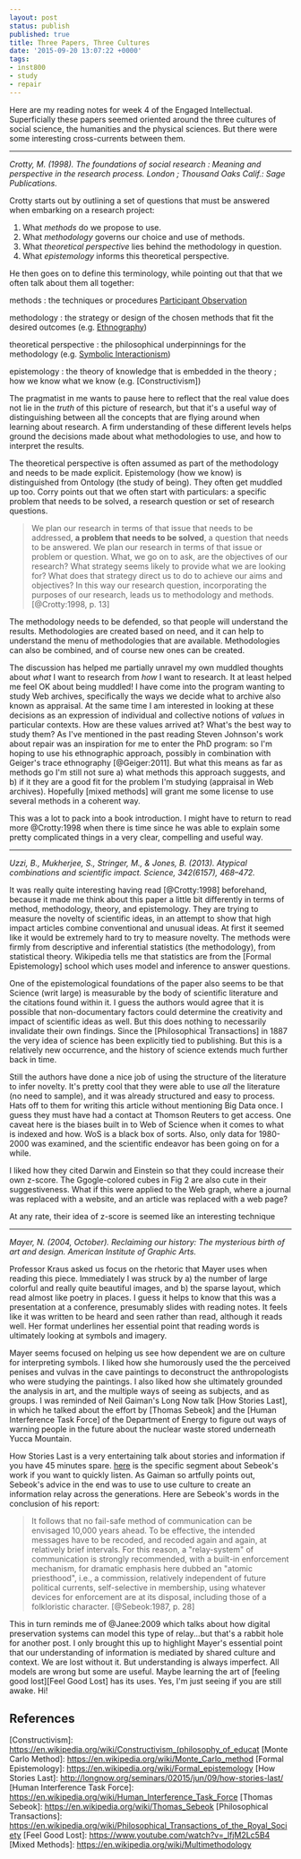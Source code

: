 ```yaml
---
layout: post
status: publish
published: true
title: Three Papers, Three Cultures
date: '2015-09-20 13:07:22 +0000'
tags:
- inst800
- study
- repair
---
```



Here are my reading notes for week 4 of the Engaged Intellectual. Superficially these papers seemed oriented around the three cultures of 
social science, the humanities and the physical sciences. But there were some interesting cross-currents between them.

---

*Crotty, M. (1998). The foundations of social research : Meaning and perspective in the research process. London ; Thousand Oaks Calif.: Sage Publications.*

Crotty starts out by outlining a set of questions that must be answered when embarking on a research project: 

1. What *methods* do we propose to use.
2. What *methodology* governs our choice and use of methods.
3. What *theoretical perspective* lies behind the methodology in question.
4. What *epistemology* informs this theoretical perspective.

He then goes on to define this terminology, while pointing out that that we often talk about them all together:

methods
: the techniques or procedures [Participant Observation]

methodology
:     the strategy or design of the chosen methods that fit the desired outcomes (e.g. [Ethnography])

theoretical perspective
:     the philosophical underpinnings for the methodology (e.g. [Symbolic Interactionism])

epistemology
:     the theory of knowledge that is embedded in the theory ; how we know what we know (e.g. [Constructivism])

The pragmatist in me wants to pause here to reflect that the real value does not lie in the *truth* of this picture of research, but that it's a useful way of distinguishing between all the concepts that are flying around when learning about research. A firm understanding of these different levels helps ground the decisions made about what methodologies to use, and how to interpret the results.

The theoretical perspective is often assumed as part of the methodology and needs to be made explicit. Epistemology (how we know) is distinguished from Ontology (the study of being). They often get muddled up too. Corry points out that we often start with particulars: a specific problem that needs to be solved, a research question or set of research questions.

> We plan our research in terms of that issue that needs to be addressed, 
> **a problem that needs to be solved**, a question that needs to be answered. 
> We plan our research in terms of that issue or problem or question. What, 
> we go on to ask, are the objectives of our research? What strategy seems 
> likely to provide what we are looking for? What does that strategy direct 
> us to do to achieve our aims and objectives? In this way our research 
> question, incorporating the purposes of our research, leads us to 
> methodology and methods. [@Crotty:1998, p. 13]

The methodology needs to be defended, so that people will understand the results. Methodologies are created based on need, and it can help to understand the menu of methodologies that are available. Methodologies can also be combined, and of course new ones can be created.

The discussion has helped me partially unravel my own muddled thoughts about *what* I want to research from *how* I want to research. It at least helped me feel OK about being muddled! I have come into the program wanting to study Web archives, specifically the ways we decide what to archive also known as appraisal. At the same time I am interested in looking at these decisions as an expression of individual and collective notions of *values* in particular contexts. How are these values arrived at? What's the best way to study them? As I've mentioned in the past reading Steven Johnson's work about repair was an inspiration for me to enter the PhD program: so I'm hoping to use his ethnographic approach, possibly in combination with Geiger's trace ethnography [@Geiger:2011]. But what this means as far as methods go I'm still not sure a) what methods this approach suggests, and b) if it they are a good fit for the problem I'm studying (appraisal in Web archives). Hopefully [mixed methods] will grant me some license to use several methods in a coherent way.

This was a lot to pack into a book introduction. I might have to return to read more @Crotty:1998 when there is time since he was able to explain some pretty complicated things in a very clear, compelling and useful way.

---

*Uzzi, B., Mukherjee, S., Stringer, M., & Jones, B. (2013). Atypical combinations and scientific impact. Science, 342(6157), 468–472.*

It was really quite interesting having read [@Crotty:1998] beforehand, because it made me think about this paper a little bit differently in terms of method, methodology, theory, and epistemology. They are trying to measure the novelty of scientific ideas, in an attempt to show that high impact articles combine conventional and unusual ideas. At first it seemed like it would be extremely hard to try to measure novelty. The methods were firmly from descriptive and inferential statistics (the methodology), from statistical theory. Wikipedia tells me that statistics are from the [Formal Epistemology] school which uses model and inference to answer questions.

One of the epistemological foundations of the paper also seems to be that Science (writ large) is measurable by the body of scientific literature and the citations found within it. I guess the authors would agree that it is possible that non-documentary factors could determine the creativity and impact of scientific ideas as well. But this does nothing to necessarily invalidate their own findings. Since the [Philosophical Transactions] in 1887 the very idea of science has been explicitly tied to publishing. But this is a relatively new occurrence, and the history of science extends much further back in time.

Still the authors have done a nice job of using the structure of the literature to infer novelty. It's pretty cool that they were able to use *all* the literature (no need to sample), and it was already structured and easy to process. Hats off to them for writing this article without mentioning Big Data once. I guess they must have had a contact at Thomson Reuters to get access. One caveat here is the biases built in to Web of Science when it comes to what is indexed and how. WoS is a black box of sorts. Also, only data for 1980-2000 was examined, and the scientific endeavor has been going on for a while.

I liked how they cited Darwin and Einstein so that they could increase their own z-score. The Ggogle-colored cubes in Fig 2 are also cute in their suggestiveness. What if this were applied to the Web graph, where a journal was replaced with a website, and an article was replaced with a web page? 

At any rate, their idea of z-score is seemed like an interesting technique

---

*Mayer, N. (2004, October). Reclaiming our history: The mysterious birth of art and design. American Institute of Graphic Arts.*

Professor Kraus asked us focus on the rhetoric that Mayer uses when reading this piece. Immediately I was struck by a) the number of large colorful and really quite beautiful images, and b) the sparse layout, which read almost like poetry in places. I guess it helps to know that this was a presentation at a conference, presumably slides with reading notes. It feels like it was written to be heard and seen rather than read, although it reads well. Her format underlines her essential point that reading words is ultimately looking at symbols and imagery.

Mayer seems focused on helping us see how dependent we are on culture for interpreting symbols. I liked how she humorously used the the perceived penises and vulvas in the cave paintings to deconstruct the anthropologists who were studying the paintings. I also liked how she ultimately grounded the analysis in art, and the multiple ways of seeing as subjects, and as groups. I was reminded of Neil Gaiman's Long Now talk [How Stories Last], in which he talked about the effort by [Thomas Sebeok] and the [Human Interference Task Force] of the Department of Energy to figure out ways of warning people in the future about the nuclear waste stored underneath Yucca Mountain. 

How Stories Last is a very entertaining talk about stories and information if you have 45 minutes spare. [here](https://soundcloud.com/longnow/how-stories-last#t=47:17) is the specific segment about Sebeok's work if you want to quickly listen. As Gaiman so artfully points out, Sebeok's advice in the end was to use to use culture to create an information relay across the generations. Here are Sebeok's words in the conclusion of his report:

> It follows that no fail-safe method of communication can be envisaged
> 10,000 years ahead. To be effective, the intended messages have to be
> recoded, and recoded again and again, at relatively brief intervals. 
> For this reason, a "relay-system" of communication is strongly 
> recommended, with a built-in enforcement mechanism, for dramatic 
> emphasis here dubbed an "atomic priesthood", i.e., a commission, 
> relatively independent of future political currents, self-selective 
> in membership, using whatever devices for enforcement are at its 
> disposal, including those of a folkloristic character.  [@Sebeok:1987, p. 28]

This in turn reminds me of @Janee:2009 which talks about how digital preservation systems can model this type of relay...but that's a rabbit hole for another post. I only brought this up to highlight Mayer's essential point that our understanding of information is mediated by shared culture and context. We are lost without it. But understanding is always imperfect. All models are wrong but some are useful. Maybe learning the art of [feeling good lost][Feel Good Lost] has its uses. Yes, I'm just seeing if you are still awake. Hi!

## References

[Participant Observation]: https://en.wikipedia.org/wiki/Participant_observation
[Ethnography]: https://en.wikipedia.org/wiki/Ethnography
[Symbolic Interactionism]: https://en.wikipedia.org/wiki/Symbolic_interactionism
[Constructivism]: https://en.wikipedia.org/wiki/Constructivism_(philosophy_of_educat
[Monte Carlo Method]: https://en.wikipedia.org/wiki/Monte_Carlo_method
[Formal Epistemology]: https://en.wikipedia.org/wiki/Formal_epistemology
[How Stories Last]: http://longnow.org/seminars/02015/jun/09/how-stories-last/
[Human Interference Task Force]: https://en.wikipedia.org/wiki/Human_Interference_Task_Force
[Thomas Sebeok]: https://en.wikipedia.org/wiki/Thomas_Sebeok
[Philosophical Transactions]: https://en.wikipedia.org/wiki/Philosophical_Transactions_of_the_Royal_Society
[Feel Good Lost]: https://www.youtube.com/watch?v=_lfjM2Lc5B4
[Mixed Methods]: https://en.wikipedia.org/wiki/Multimethodology
